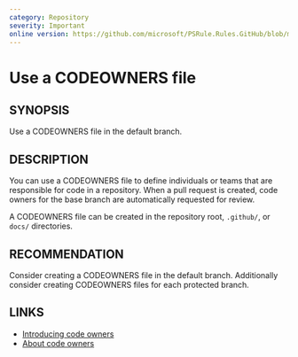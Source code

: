 ```yaml
---
category: Repository
severity: Important
online version: https://github.com/microsoft/PSRule.Rules.GitHub/blob/main/docs/en/rules/GitHub.Repo.CodeOwners.md
---
```


# Use a CODEOWNERS file

## SYNOPSIS

Use a CODEOWNERS file in the default branch.

## DESCRIPTION

You can use a CODEOWNERS file to define individuals or teams that are responsible for code in a repository.
When a pull request is created, code owners for the base branch are automatically requested for review.

A CODEOWNERS file can be created in the repository root, `.github/`, or `docs/` directories.

## RECOMMENDATION

Consider creating a CODEOWNERS file in the default branch.
Additionally consider creating CODEOWNERS files for each protected branch.

## LINKS

- [Introducing code owners](https://github.blog/2017-07-06-introducing-code-owners/)
- [About code owners](https://docs.github.com/en/github/creating-cloning-and-archiving-repositories/about-code-owners)
